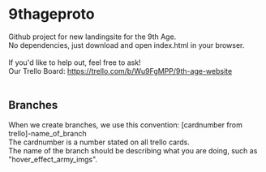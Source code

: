 # 9thageproto
Github project for new landingsite for the 9th Age.<br>
No dependencies, just download and open index.html in your browser.<br>
<br>
If you'd like to help out, feel free to ask!<br>
Our Trello Board:  https://trello.com/b/Wu9FgMPP/9th-age-website<br><br>
## Branches
When we create branches, we use this convention: [cardnumber from trello]-name_of_branch<br>
The cardnumber is a number stated on all trello cards.<br>The name of the branch should be describing what you are doing, such as "hover_effect_army_imgs".
